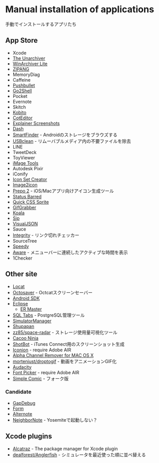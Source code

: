 Manual installation of applications
====================================

手動でインストールするアプリたち

App Store
---------

* Xcode
* [The Unarchiver](http://unarchiver.c3.cx/unarchiver)
* [WinArchiver Lite](http://tidajapan.com/macwinzipper)
* [ZIPANG](http://ls-style.co.jp/system/sol-apple/mac-cocoa-application/larchiver/)
* MemoryDiag
* Caffeine
* [Pushbullet](https://www.pushbullet.com/)
* [Go2Shell](http://zipzapmac.com/Go2Shell)
* Pocket
* Evernote
* Skitch
* [Kobito](http://kobito.qiita.com/)
* [CotEditor](http://coteditor.com/)
* [Explainer Screenshots](http://kitestack.com/explainer/)
* [Dash](http://kapeli.com/dash)
* [SmartFinder](https://itunes.apple.com/jp/app/smartfinder/id1012930195?mt=12) - Androidのストレージをブラウズする
* [USBclean](https://sweetpproductions.com/) - リムーバブルメディア内の不要ファイルを除去
* LINE
* TweetDeck
* ToyViewer
* [iMage Tools](http://www.icyblaze.com/imagetools/)
* Autodesk Pixir
* iConify
* [Icon Set Creator](http://nicolasmiari.com/utilities/icon-set-creator/)
* [Image2icon](http://www.img2icnsapp.com/)
* [Prepo 2](http://wearemothership.com/work/prepo/) - iOS/Macアプリ向けアイコン生成ツール
* [Status Barred](http://www.sonicshore.com/os-x/)
* [Quick CSS Sprite](http://www.tweaknow.com/quickcsssprite.php)
* [GifGrabber](http://www.gifgrabber.com/)
* [Koala](http://koala-app.com/)
* [Sip](http://www.theolabrothers.com/sip/)
* [VisualJSON](http://youknowone.github.io/VisualJSON/)
* Sauce
* [Integrity](http://peacockmedia.software/mac/integrity/) - リンク切れチェッカー
* SourceTree
* [Speedy](http://seense.com/speedy/)
* [Aware](http://awaremac.com/) - メニューバーに連続したアクティブな時間を表示
* 1Checker


Other site
-----------

* [Locat](https://github.com/hetima/Locat)
* [Octosaver](https://github.com/kimar/Octosaver) - Octcatスクリーンセーバー
* [Android SDK](http://developer.android.com/sdk/index.html)
* [Eclipse](https://eclipse.org/)
	* [ER Master](http://ermaster.sourceforge.net/index_ja.html)
* [SQL Tabs](http://www.sqltabs.com/) - PostgreSQL管理ツール
* [SimulatorManager](https://github.com/tue-savvy/SimulatorManager)
* [Shupapan](http://sunsky3s.s41.xrea.com/shupapan/)
* [zz85/space-radar](https://github.com/zz85/space-radar) - ストレージ使用量可視化ツール
* [Cacoo Ninja](https://cacoo.com/lang/ja/extension)
* [ShotBot](http://shotbot.io/) - iTunes Connect用のスクリーンショット生成
* [Iconion](http://iconion.com/) - require Adobe AIR
* [Alpha Channel Remover for MAC OS X](http://alphachannelremover.blogspot.jp/)
* [mortenjust/droptogif](https://github.com/mortenjust/droptogif) - 動画をアニメーションGIF化
* [Audacity](http://audacityteam.org/)
* [Font Picker](http://www.fontpicker.net/air/) - require Adobe AIR
* [Simple Comic](http://www.stiandrobak.com/CustomBuilds/Simple_Comic.php) - フォーク版


### Candidate

* [GapDebug](https://www.genuitec.com/products/gapdebug/)
* [Form](http://www.relativewave.com/form/)
* [Alternote](http://alternoteapp.com/)
* [NeighborNote](http://puma.cis.ibaraki.ac.jp/products/neighbornote/) - Yosemiteで起動しない？


Xcode plugins
-------------

* [Alcatraz](http://alcatraz.io/) - The package manager for Xcode plugin
* [dealforest/Anglerfish](https://github.com/dealforest/Anglerfish) - シミュレータを最近使った順に並べ替える
